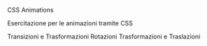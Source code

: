 CSS Animations

Esercitazione per le animazioni tramite CSS

Transizioni e Trasformazioni
Rotazioni
Trasformazioni e Traslazioni